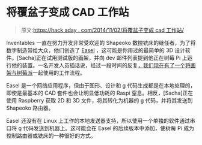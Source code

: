 # 将覆盆子变成 CAD 工作站

> 原文:[https://hack aday . com/2014/11/02/将覆盆子变成 cad 工作站/](https://hackaday.com/2014/11/02/turning-the-raspberry-into-a-cad-workstation/)

Inventables 一直在努力开发非常受欢迎的 Shapeoko 数控铣床的继任者，为了将数字制造带给大众，他们创造了 [Easel](http://www.easel.com/) ，这可能是你用过的最简单的 3D 设计软件。[Sacha]正在试用测试版的画架，并向 dev 邮件列表提到他正在树莓 Pi 上运行他的装置。一名开发人员插话说，经过一段时间的反复[，我们现在有了一个将画架与树莓派](http://thesimpleswitch.blogspot.com/2014/10/shapeokoarduinoraspberry-pieasel.html)一起使用的工作流程。

Easel 是一个网络应用程序，但由于图形、设计和 g 代码生成都是在本地处理的，即使是最基本的 CAD 套件也会让明显低功耗的 Raspi 窒息。相反，[Sacha]正在使用 Raspberry 获取 2D 和 3D 文件，将其转化为机器的 g 代码，并将其发送到 Shapeoko 路由器。

Easel 还没有在 Linux 上工作的本地发送器支持，所以使用一个单独的软件通过串口将 g 代码发送到机器上。这可能会在 Easel 的后续版本中添加，使树莓 Pi 成为控制路由器或铣床的一种很好的方式。